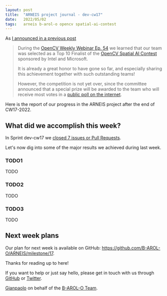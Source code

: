 ```yaml
---
layout: post
title:  "ARNEIS project journal - dev-cw17"
date:   2022/05/02
tags: 	arneis b-arol-o opencv spatial-ai-contest
---
```


<!--
<a href="https://opencv.org/opencv-spatial-ai-contest/#finalists"><img src="https://user-images.githubusercontent.com/75182/146637995-3266f15d-81a4-4470-a337-965404340121.jpg" alt="OpenCV Spatial AI Contest Finalist" width="40%"></a>

Welcome to our weekly status report of the [ARNEIS project](https://github.com/B-AROL-O/ARNEIS)!
-->

As [I announced in a previous post](https://gmacario.github.io/posts/2022-04-25-arneis-dev-cw16)

> During the [OpenCV Weekly Webinar Ep. 54](https://twitter.com/opencvweekly/status/1517171312807989249) we learned that our team was selected as a Top 10 Finalist of the [OpenCV Spatial AI Contest](https://opencv.org/opencv-spatial-ai-contest/) sponsored by Intel and Microsoft.
>
> It is already a great honor to have gone so far, and especially sharing this achievement together with such outstanding teams!
>
> However, the competition is not yet over, since the committee announced that a special prize will be awarded to the team who will receive most votes in a [public poll on the internet](https://form.jotform.com/221086334784156).

Here is the report of our progress in the ARNEIS project after the end of CW17-2022.

## What did we accomplish this week?

In Sprint dev-cw17 we [closed 7 issues or Pull Requests](https://github.com/B-AROL-O/ARNEIS/issues?q=is%3Aclosed+milestone%3Adev-cw17).

<!-- TODO: Add screenshot of <https://github.com/orgs/B-AROL-O/projects/1/views/5> -->

Let's now dig into some of the major results we achieved during last week.

### TODO1

TODO

### TODO2

TODO

### TODO3

TODO

## Next week plans

Our plan for next week is available on GitHub: <https://github.com/B-AROL-O/ARNEIS/milestone/17>.

<!-- TODO: Add screenshot of <https://github.com/orgs/B-AROL-O/projects/1/views/1> -->

<!-- ## That's all, folks -->

Thanks for reading up to here!

<!-- Thanks for reading up to the end of such long post! -->

If you want to help or just say hello, please get in touch with us through [GitHub](https://github.com/B-AROL-O/ARNEIS) or [Twitter](https://twitter.com/baroloteam).

[Gianpaolo](https://github.com/gmacario) on behalf of the [B-AROL-O Team](https://github.com/b-arol-o).

<!-- EOF -->

